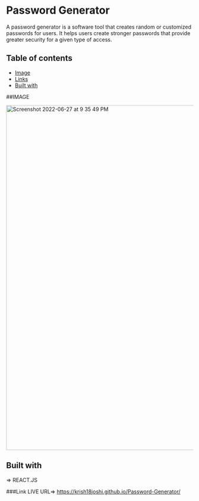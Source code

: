 <h1>Password Generator</h1>



A password generator is a software tool that creates random or customized passwords for users. It helps users create stronger passwords that provide greater security for a given type of access.
## Table of contents

- [Image](#IMAGE)
- [Links](#Links)
- [Built with](#built-with)



##IMAGE

<img width="926" alt="Screenshot 2022-06-27 at 9 35 49 PM" src="https://user-images.githubusercontent.com/99706585/175984806-3264ed31-da19-4a23-9127-4985f31a8c3e.png">

## Built with
=> REACT.JS

###Link 
LIVE URL=>  https://krish18joshi.github.io/Password-Generator/

